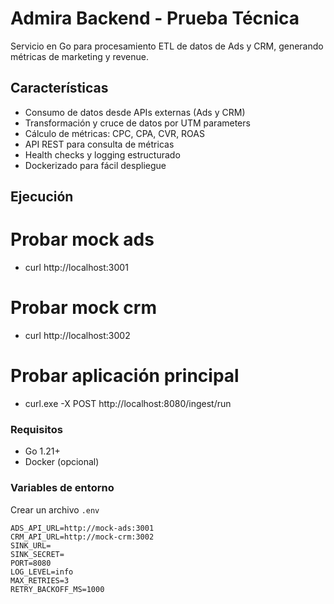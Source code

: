 # Admira Backend - Prueba Técnica

Servicio en Go para procesamiento ETL de datos de Ads y CRM, generando métricas de marketing y revenue.

## Características

- Consumo de datos desde APIs externas (Ads y CRM)
- Transformación y cruce de datos por UTM parameters
- Cálculo de métricas: CPC, CPA, CVR, ROAS
- API REST para consulta de métricas
- Health checks y logging estructurado
- Dockerizado para fácil despliegue

## Ejecución

# Probar mock ads
- curl http://localhost:3001

# Probar mock crm  
- curl http://localhost:3002

# Probar aplicación principal
- curl.exe -X POST http://localhost:8080/ingest/run

### Requisitos

- Go 1.21+
- Docker (opcional)

### Variables de entorno

Crear un archivo `.env` 

```env
ADS_API_URL=http://mock-ads:3001
CRM_API_URL=http://mock-crm:3002
SINK_URL=
SINK_SECRET=
PORT=8080
LOG_LEVEL=info
MAX_RETRIES=3
RETRY_BACKOFF_MS=1000

